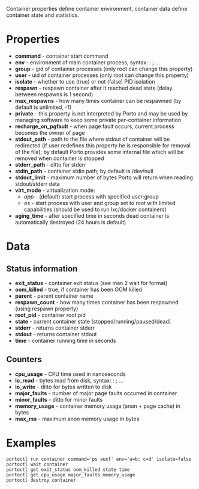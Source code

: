 Container properties define container environment, container data define container state and statistics.

# Properties

* **command** - container start command
* **env** - environment of main container process, syntax: <variable>: <value>; ...
* **group** - gid of container processes (only root can change this property)
* **user** - uid of container processes (only root can change this property)
* **isolate** - whether to use (true) or not (false) PID isolation
* **respawn** - respawn container after it reached dead state (delay between respawns is 1 second)
* **max\_respawns** - how many times container can be respawned (by default is unlimited, -1)
* **private** - this property is not interpreted by Porto and may be used by managing software to keep some private per-container information
* **recharge\_on\_pgfault** - when page fault occurs, current process becomes the owner of page
* **stdout\_path** - path to the file where stdout of container will be redirected (if user redefines this property he is responsible for removal of the file); by default Porto provides some internal file which will be removed when container is stopped
* **stderr\_path** - ditto for stderr
* **stdin\_path** - container stdin path; by default is /dev/null
* **stdout\_limit** - maximum number of bytes Porto will return when reading stdout/stderr data
* **virt\_mode** - virtualization mode:
  - *app* - (default) start process with specified user:group
  - *os* - start process with user and group set to root with limited capabilities (should be used to run lxc/docker containers)
* **aging\_time** - after specified time in seconds dead container is automatically destroyed (24 hours is default)

# Data

## Status information
* **exit\_status** - container exit status (see man 2 wait for format)
* **oom\_killed** - true, if container has been OOM killed
* **parent** - parent container name
* **respawn\_count** - how many times container has been respawned (using respawn property)
* **root\_pid** - container root pid
* **state** - current container state (stopped/running/paused/dead)
* **stderr** - returns container stderr
* **stdout** - returns container stdout
* **time** - container running time in seconds

## Counters
* **cpu\_usage** - CPU time used in nanoseconds
* **io\_read** - bytes read from disk, syntax: <disk>: <number of bytes>; ...
* **io\_write** - ditto for bytes written to disk
* **major\_faults** - number of major page faults occurred in container
* **minor\_faults** - ditto for minor faults
* **memory\_usage** - container memory usage (anon + page cache) in bytes
* **max\_rss** - maximum anon memory usage in bytes

# Examples

```
portoctl run container command='ps auxf' env='a=b; c=d' isolate=false
portoctl wait container
portoctl get exit_status oom_killed state time
portoctl get cpu_usage major_faults memory_usage
portoctl destroy container
```
